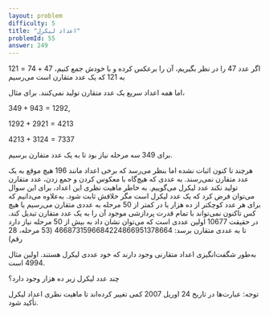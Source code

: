 ```yaml
---
layout: problem
difficulty: 5
title: "اعداد لیکرل"
problemId: 55
answer: 249
---
```


اگر عدد 47 را در نظر بگیریم، آن را برعکس کرده و با خودش جمع کنیم، $47 + 74 = 121$ به 121 که یک عدد متقارن است می‌رسیم

اما همه اعداد سریع یک عدد متقارن تولید نمی‌کنند. برای مثال،

$349 + 943 = 1292$,

$1292 + 2921 = 4213$

$4213 + 3124 = 7337$

برای 349 سه مرحله نیاز بود تا به یک عدد متقارن برسیم.

هرچند تا کنون اثبات نشده اما بنظر می‌رسد که برخی اعداد مانند 196 هیچ موقع به یک عدد متقارن نمی‌رسند. به عددی که هیچ‌گاه با معکوس کردن و جمع زدن، عدد متقارن تولید نکند عدد لیکرل می‌گوییم. به خاطر ماهیت نظری این اعداد، برای این سوال می‌توان فرض کرد که یک عدد لیکرل  است مگر خلافش ثابت شود. به‌علاوه می‌دانیم که برای هر عدد کوچکتر از ده هزار یا در کمتر از 50 مرحله به عددی متقارن می‌رسیم یا هیچ کس تاکنون نمی‌تواند با تمام قدرت پردازشی موجود آن را به یک عدد متقارن تبدیل کند. در حقیقت 10677 اولین عددی است که می‌توان نشان داد به بیش از 50 مرحله نیاز دارد تا به عددی متقارن برسد: 4668731596684224866951378664 (53 مرحله، 28 رقم)

به‌طور شگفت‌انگیزی اعداد متقارنی وجود دارند که خود عددی لیکرل هستند. اولین مثال 4994 است.

چند عدد لیکرل زیر ده هزار وجود دارد؟

توجه: عبارت‌ها در تاریخ 24 اوریل 2007 کمی تغییر کرده‌اند تا ماهیت نظری اعداد لیکرل تأکید شود.
